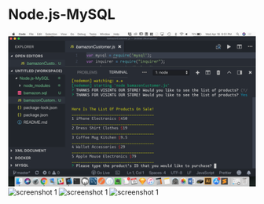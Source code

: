 # Node.js-MySQL




![Screenshot1](image1.png)
![screenshot 1](/master/image1.png)
![screenshot 1](/master/image2.png)
![screenshot 1](/master/image3.png)
